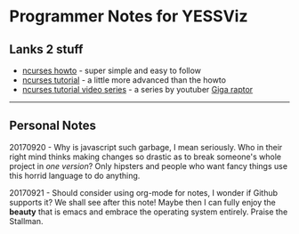 # Programmer Notes for YESSViz

## Lanks 2 stuff
- [ncurses howto](http://tldp.org/HOWTO/NCURSES-Programming-HOWTO/index.html) - super simple and easy to follow
- [ncurses tutorial](http://edlinuxeditor.blogspot.com/p/ncurses-library-tutorial.html) - a little more advanced than the howto
- [ncurses tutorial video series](https://youtu.be/2tWN6ntNo4w) - a series by youtuber [Giga raptor](https://www.youtube.com/channel/UCWM9F4d53xWCNcpixy9WIBA)

---

##  Personal Notes

20170920 - Why is javascript such garbage, I mean seriously. Who in their right mind thinks making changes so drastic as to break someone's whole project in _one version_? Only hipsters and people who want fancy things use this horrid language to do anything.

20170921 - Should consider using org-mode for notes, I wonder if Github supports it? We shall see after this note! Maybe then I can fully enjoy the **beauty** that is emacs and embrace the operating system entirely. Praise the Stallman. 